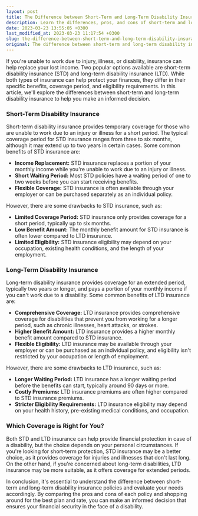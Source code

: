 ```yaml
---
layout: post
title: The Difference between Short-Term and Long-Term Disability Insurance
description: Learn the differences, pros, and cons of short-term and long-term disability insurance to help you make an informed decision.
date: 2023-03-23 13:55:05 +0300
last_modified_at: 2023-03-23 11:17:54 +0300
slug: the-difference-between-short-term-and-long-term-disability-insurance
original: The difference between short-term and long-term disability insurance
---
```

If you're unable to work due to injury, illness, or disability, insurance can help replace your lost income. Two popular options available are short-term disability insurance (STD) and long-term disability insurance (LTD). While both types of insurance can help protect your finances, they differ in their specific benefits, coverage period, and eligibility requirements. In this article, we'll explore the differences between short-term and long-term disability insurance to help you make an informed decision.

### Short-Term Disability Insurance

Short-term disability insurance provides temporary coverage for those who are unable to work due to an injury or illness for a short period. The typical coverage period for STD insurance ranges from three to six months, although it may extend up to two years in certain cases. Some common benefits of STD insurance are:

* **Income Replacement:** STD insurance replaces a portion of your monthly income while you're unable to work due to an injury or illness.
* **Short Waiting Period:** Most STD policies have a waiting period of one to two weeks before you can start receiving benefits.
* **Flexible Coverage:** STD insurance is often available through your employer or can be purchased separately as an individual policy.

However, there are some drawbacks to STD insurance, such as:

* **Limited Coverage Period:** STD insurance only provides coverage for a short period, typically up to six months.
* **Low Benefit Amount:** The monthly benefit amount for STD insurance is often lower compared to LTD insurance.
* **Limited Eligibility:** STD insurance eligibility may depend on your occupation, existing health conditions, and the length of your employment.

### Long-Term Disability Insurance

Long-term disability insurance provides coverage for an extended period, typically two years or longer, and pays a portion of your monthly income if you can't work due to a disability. Some common benefits of LTD insurance are:

* **Comprehensive Coverage:** LTD insurance provides comprehensive coverage for disabilities that prevent you from working for a longer period, such as chronic illnesses, heart attacks, or strokes.
* **Higher Benefit Amount:** LTD insurance provides a higher monthly benefit amount compared to STD insurance.
* **Flexible Eligibility:** LTD insurance may be available through your employer or can be purchased as an individual policy, and eligibility isn't restricted by your occupation or length of employment.

However, there are some drawbacks to LTD insurance, such as:

* **Longer Waiting Period:** LTD insurance has a longer waiting period before the benefits can start, typically around 90 days or more.
* **Costly Premiums:** LTD insurance premiums are often higher compared to STD insurance premiums.
* **Stricter Eligibility Requirements:** LTD insurance eligibility may depend on your health history, pre-existing medical conditions, and occupation.

### Which Coverage is Right for You?

Both STD and LTD insurance can help provide financial protection in case of a disability, but the choice depends on your personal circumstances. If you're looking for short-term protection, STD insurance may be a better choice, as it provides coverage for injuries and illnesses that don't last long. On the other hand, if you're concerned about long-term disabilities, LTD insurance may be more suitable, as it offers coverage for extended periods.

In conclusion, it's essential to understand the difference between short-term and long-term disability insurance policies and evaluate your needs accordingly. By comparing the pros and cons of each policy and shopping around for the best plan and rate, you can make an informed decision that ensures your financial security in the face of a disability.